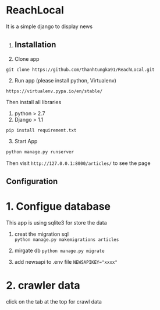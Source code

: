 # ReachLocal
It is a simple django to display news 
1. ## Installation

1. Clone app 
```
git clone https://github.com/thanhtungka91/ReachLocal.git
```
2. Run app (please install python, Virtualenv)  
```
https://virtualenv.pypa.io/en/stable/
```
Then install all libraries 
1. python > 2.7 
2. Django > 1.1 
```
pip install requirement.txt 
```

3. Start App 

```bash
python manage.py runserver
```

Then visit `http://127.0.0.1:8000/articles/` to see the page 

## Configuration
# 1. Configue database 
This app is using sqlite3 for store the data 
1. creat the migration sql  
```python manage.py makemigrations articles```
2. mirgate db 
```python manage.py migrate```

3. add newsapi to .env file 
```NEWSAPIKEY="xxxx"```
# 2. crawler data 
click on the tab at the top for crawl data 





